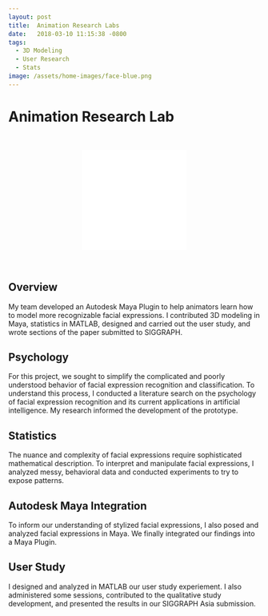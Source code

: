 ```yaml
---
layout: post
title:  Animation Research Labs
date:   2018-03-10 11:15:38 -0800
tags:
  - 3D Modeling
  - User Research
  - Stats
image: /assets/home-images/face-blue.png
---
```


# Animation Research Lab

<div style="text-align: center;" class = "faces-grad">
	<img src="/assets/home-images/face-w.png" alt="face" class="img-tile" style="padding: 30px 10px;height: 200px;width: auto;">
</div>

## Overview
My team developed an Autodesk Maya Plugin to help animators learn how to model more recognizable facial expressions. I contributed 3D modeling in Maya, statistics in MATLAB, designed and carried out the user study, and wrote sections of the paper submitted to SIGGRAPH.

## Psychology
For this project, we sought to simplify the complicated and poorly understood behavior of facial expression recognition and classification.  To understand this process, I conducted a literature search on the psychology of facial expression recognition and its current applications in artificial intelligence.  My research informed the development of the prototype.

## Statistics
The nuance and complexity of facial expressions require sophisticated mathematical description.  To interpret and manipulate facial expressions, I analyzed messy, behavioral data and conducted experiments to try to expose patterns.

## Autodesk Maya Integration
To inform our understanding of stylized facial expressions, I also posed and analyzed facial expressions in Maya.  We finally integrated our findings into a Maya Plugin.

## User Study
I designed and analyzed in MATLAB our user study experiement.  I also administered some sessions, contributed to the qualitative study development, and presented the results in our SIGGRAPH Asia submission.